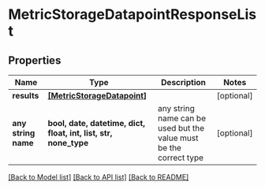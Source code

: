 # MetricStorageDatapointResponseList


## Properties
Name | Type | Description | Notes
------------ | ------------- | ------------- | -------------
**results** | [**[MetricStorageDatapoint]**](MetricStorageDatapoint.md) |  | [optional] 
**any string name** | **bool, date, datetime, dict, float, int, list, str, none_type** | any string name can be used but the value must be the correct type | [optional]

[[Back to Model list]](../README.md#documentation-for-models) [[Back to API list]](../README.md#documentation-for-api-endpoints) [[Back to README]](../README.md)


